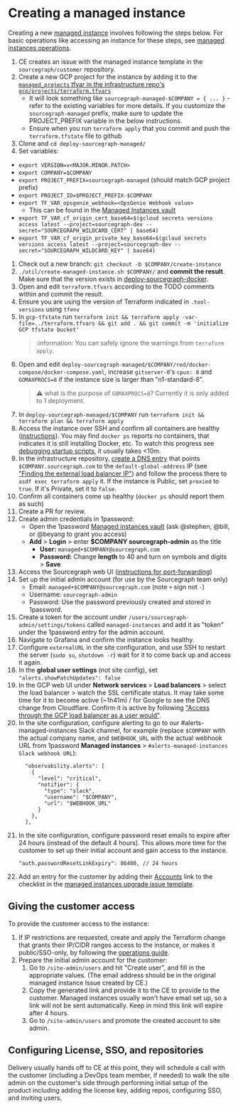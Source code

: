 # Creating a managed instance

Creating a new [managed instance](./index.md) involves following the steps below.
For basic operations like accessing an instance for these steps, see [managed instances operations](operations.md).

1. CE creates an issue with the managed instance template in the `sourcegraph/customer` repository.
1. Create a new GCP project for the instance by adding it to the [`managed_projects` tfvar in the infrastructure repo's `gcp/projects/terraform.tfvars`](https://sourcegraph.com/search?q=context:global+repo:%5Egithub%5C.com/sourcegraph/infrastructure%24%40main+managed_projects+%3D+%7B+:%5B_%5D+%7D&patternType=structural)
   - It will look something like `sourcegraph-managed-$COMPANY = { ... }` - refer to the existing variables for more details. If you customize the `sourcegraph-managed` prefix, make sure to update the PROJECT_PREFIX variable in the below instructions.
   - Ensure when you run `terraform apply` that you commit and push the `terraform.tfstate` file to github
1. Clone and `cd deploy-sourcegraph-managed/`
1. Set variables:

- `export VERSION=v<MAJOR.MINOR.PATCH>`
- `export COMPANY=$COMPANY`
- `export PROJECT_PREFIX=sourcegraph-managed` (should match GCP project prefix)
- `export PROJECT_ID=$PROJECT_PREFIX-$COMPANY`
- `export TF_VAR_opsgenie_webhook=<OpsGenie Webhook value>`
  - This can be found in the [Managed Instances vault](https://my.1password.com/vaults/nwbckdjmg4p7y4ntestrtopkuu/allitems/d64bhllfw4wyybqnd4c3wvca2m)
- `export TF_VAR_cf_origin_cert_base64=$(gcloud secrets versions access latest --project=sourcegraph-dev --secret="SOURCEGRAPH_WILDCARD_CERT" | base64)`
- `export TF_VAR_cf_origin_private_key_base64=$(gcloud secrets versions access latest --project=sourcegraph-dev --secret="SOURCEGRAPH_WILDCARD_KEY" | base64)`

1. Check out a new branch: `git checkout -b $COMPANY/create-instance`
2. `./util/create-managed-instance.sh $COMPANY/` and **commit the result**. Make sure that the version exists in [deploy-sourcegraph-docker](https://github.com/sourcegraph/deploy-sourcegraph-docker/tags).
3. Open and edit `terraform.tfvars` according to the TODO comments within and commit the result.
4. Ensure you are using the version of Terraform indicated in `.tool-versions` using `tfenv`
5. In `gcp-tfstate` run `terraform init && terraform apply -var-file=../terraform.tfvars && git add . && git commit -m 'initialize GCP tfstate bucket'`
   > :information: You can safely ignore the warnings from `terraform apply`.
6. Open and edit `deploy-sourcegraph-managed/$COMPANY/red/docker-compose/docker-compose.yaml`, increase `gitserver-0`'s `cpus: 8` and `GOMAXPROCS=8` if the instance size is larger than "n1-standard-8".
   > :warning: what is the purpose of `GOMAXPROCS=8`? Currently it is only added to 1 deployment.
8. In `deploy-sourcegraph-managed/$COMPANY` run `terraform init && terraform plan && terraform apply`
9. Access the instance over SSH and confirm all containers are healthy ([instructions](operations.md#ssh-access)). You may find `docker ps` reports no containers, that indicates it is still installing Docker, etc. To watch this progress see [debugging startup scripts](operations.md#debugging-startup-scripts), it usually takes <10m.
10. In the infrastructure repository, [create a DNS entry](https://github.com/sourcegraph/infrastructure/blob/main/dns/sourcegraph.managed.tf) that points `$COMPANY.sourcegraph.com` to the `default-global-address` IP (see ["Finding the external load balancer IP"](operations.md#finding-the-external-ips)) and follow the process there to `asdf exec terraform apply` it. If the instance is Public, set `proxied` to `true`. If it's Private, set it to `false`.
11. Confirm all containers come up healthy (`docker ps` should report them as such)
12. Create a PR for review.
13. Create admin credentials in 1password:
    - Open the 1password [Managed instances vault](https://my.1password.com/vaults/l35e5xtcfsk5suuj4vfj76hqpy/allitems) (ask @stephen, @bill, or @beyang to grant you access)
    - **Add** > **Login** > enter **$COMPANY sourcegraph-admin** as the title
      - **User:** `managed+$COMPANY@sourcegraph.com`
      - **Password:** Change **length** to 40 and turn on symbols and digits > **Save**
14. Access the Sourcegraph web UI ([instructions for port-forwarding](operations.md#port-forwarding-direct-access-to-caddy-jaeger-and-grafana))
15. Set up the initial admin account (for use by the Sourcegraph team only)
    - Email: `managed+$COMPANY@sourcegraph.com` (note `+` sign not `-`)
    - Username: `sourcegraph-admin`
    - Password: Use the password previously created and stored in 1password.
16. Create a token for the account under `/users/sourcegraph-admin/settings/tokens` called `managed-instances` and add it as "token" under the 1password entry for the admin account.
17. Navigate to Grafana and confirm the instance looks healthy.
18. Configure `externalURL` in the site configuration, and use SSH to restart the server (`sudo su`, `shutdown -r`) wait for it to come back up and access it again.
19. In the **global user settings** (not site config), set `"alerts.showPatchUpdates": false`
20. In the GCP web UI under **Network services** > **Load balancers** > select the load balancer > watch the SSL certificate status. It may take some time for it to become active (~1h41m) / for Google to see the DNS change from Cloudflare. Confirm it is active by following ["Access through the GCP load balancer as a user would"](#access-through-the-gcp-load-balancer-as-a-user-would).
21. In the site configuration, configure alerting to go to our #alerts-managed-instances Slack channel, for example (replace `$COMPANY` with the actual company name, and `$WEBHOOK_URL` with the actual webhook URL from 1password **Managed instances** > `#alerts-managed-instances Slack webhook URL`):
    ```
      "observability.alerts": [
        {
          "level": "critical",
          "notifier": {
            "type": "slack",
            "username": "$COMPANY",
            "url": "$WEBHOOK_URL"
          }
        },
      ],
    ```
22. In the site configuration, configure password reset emails to expire after 24 hours (instead of the default 4 hours). This allows more time for the customer to set up their initial account and gain access to the instance.
    ```
    "auth.passwordResetLinkExpiry": 86400, // 24 hours
    ```
23. Add an entry for the customer by adding their [Accounts](https://github.com/sourcegraph/accounts/) link to the checklist in the [managed instances upgrade issue template](../../../process/releases/upgrade_managed_issue_template.md).

## Giving the customer access

To provide the customer access to the instance:

1. If IP restrictions are requested, create and apply the Terraform change that grants their IP/CIDR ranges access to the instance, or makes it public/SSO-only, by following the [operations guide](operations.md).
1. Prepare the initial admin account for the customer:
   1. Go to `/site-admin/users` and hit "Create user", and fill in the appropriate values. (The email address should be in the original managed instance Issue created by CE.)
   1. Copy the generated link and provide it to the CE to provide to the customer. Managed instances usually won't have email set up, so a link will not be sent automatically. Keep in mind this link will expire after 4 hours.
   1. Go to `/site-admin/users` and promote the created account to site admin.

## Configuring License, SSO, and repositories

Delivery usually hands off to CE at this point, they will schedule a call with the customer (including a DevOps team member, if needed) to walk the site admin on the customer's side through performing initial setup of the product including adding the license key, adding repos, configuring SSO, and inviting users.
